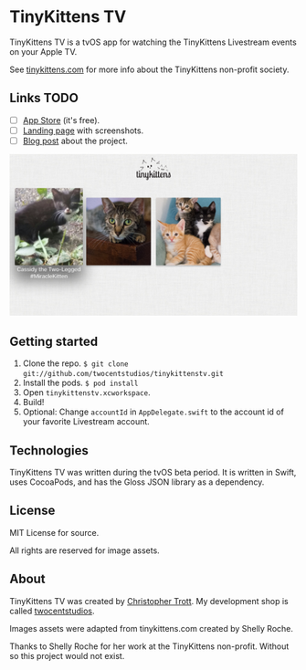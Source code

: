 # TinyKittens TV

TinyKittens TV is a tvOS app for watching the TinyKittens Livestream events on your Apple TV.

See [tinykittens.com](http://tinykittens.com) for more info about the TinyKittens non-profit society.

## Links TODO

* [ ] [App Store]() (it's free).
* [ ] [Landing page]() with screenshots.
* [ ] [Blog post]() about the project.

![Screenshot 1](https://github.com/twocentstudios/tinykittenstv/blob/master/marketing/tinykittens-tv-home.png)

## Getting started

1. Clone the repo. `$ git clone git://github.com/twocentstudios/tinykittenstv.git`
1. Install the pods. `$ pod install`
1. Open `tinykittenstv.xcworkspace`.
1. Build!
1. Optional: Change `accountId` in `AppDelegate.swift` to the account id of your favorite Livestream account.

## Technologies

TinyKittens TV was written during the tvOS beta period. It is written in Swift, uses CocoaPods, and has the Gloss JSON library as a dependency.

## License

MIT License for source.

All rights are reserved for image assets.

## About

TinyKittens TV was created by [Christopher Trott](http://twitter.com/twocentstudios). My development shop is called [twocentstudios](http://twocentstudios.com).

Images assets were adapted from tinykittens.com created by Shelly Roche.

Thanks to Shelly Roche for her work at the TinyKittens non-profit. Without so this project would not exist.
